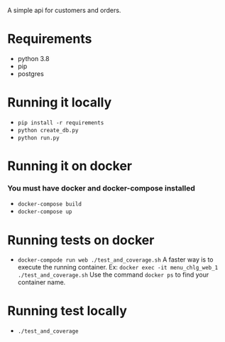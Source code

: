 A simple api for customers and orders.

# Requirements
- python 3.8
- pip
- postgres

# Running it locally
- `pip install -r requirements`
- `python create_db.py`
- `python run.py`

# Running it on docker
### You must have docker and docker-compose installed
- `docker-compose build`
- `docker-compose up`

# Running tests on docker
- `docker-compode run web ./test_and_coverage.sh`
 A faster way is to execute the running container. Ex: `docker exec -it menu_chlg_web_1 ./test_and_coverage.sh`
 Use the command `docker ps` to find your container name.

# Running test locally
- `./test_and_coverage`

